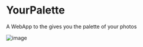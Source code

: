 # YourPalette
A WebApp to the gives you the palette of your photos

![image](https://user-images.githubusercontent.com/60787494/150698309-dd49316d-4ec2-45b8-8e1d-62bee8787d9f.png)
